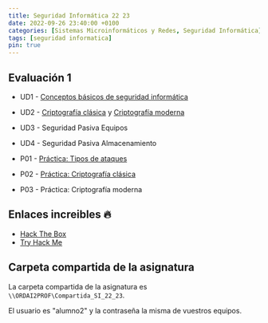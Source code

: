 ```yaml
---
title: Seguridad Informática 22 23
date: 2022-09-26 23:40:00 +0100
categories: [Sistemas Microinformáticos y Redes, Seguridad Informática]
tags: [seguridad informatica]
pin: true
---
```


## Evaluación 1

- UD1 - [Conceptos básicos de seguridad informática](/posts/conceptos-basicos-seguridad-informatica/)
- UD2 - [Criptografía clásica](/posts/criptografia-clasica/) y [Criptografía moderna](/posts/criptografia-moderna/)
- UD3 - Seguridad Pasiva Equipos
- UD4 - Seguridad Pasiva Almacenamiento

- P01 - [Práctica: Tipos de ataques](/posts/practica-tipos-de-ataque/)
- P02 - [Práctica: Criptografía clásica](/posts/practica-criptografia-clasica/)
- P03 - Práctica: Criptografía moderna

## Enlaces increibles 🔥

- [Hack The Box](https://www.hackthebox.com/)
- [Try Hack Me](https://tryhackme.com/)

## Carpeta compartida de la asignatura

La carpeta compartida de la asignatura es `\\ORDAI2PROF\Compartida_SI_22_23`.

El usuario es "alumno2" y la contraseña la misma de vuestros equipos.
